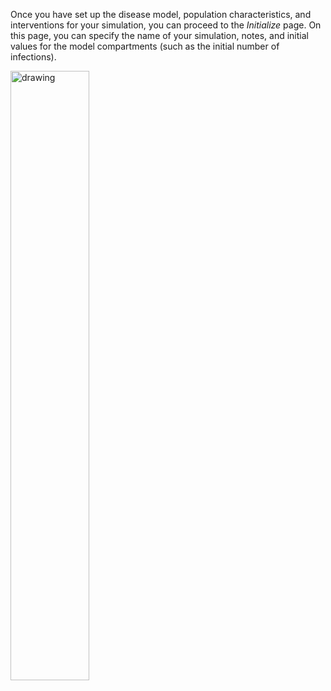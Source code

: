 Once you have set up the disease model, population characteristics, and interventions for your simulation, you can proceed to the *Initialize* page. On this page, you can specify the name of your simulation, notes, and initial values for the model compartments (such as the initial number of infections).

<img src="https://epipolicy.github.io/assets/init.png" alt="drawing" style="width:50%;"/>
